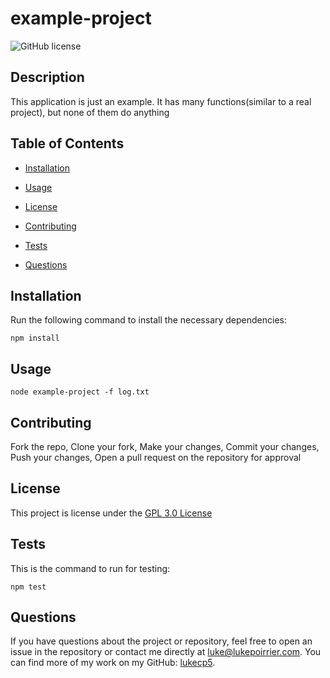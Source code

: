 # **example-project**
  ![GitHub license](https://img.shields.io/badge/license-GPL%203.0-blue.svg)       
  ## Description

  This application is just an example. It has many functions(similar to a real project), but none of them do anything

  ## Table of Contents

  * [Installation](#installation)

  * [Usage](#usage)
  
  * [License](#license)

  * [Contributing](#contributing)

  * [Tests](#tests)

  * [Questions](#questions)

  ## Installation
  Run the following command to install the necessary dependencies:
  ~~~
  npm install
  ~~~
  ## Usage
  ~~~
  node example-project -f log.txt
  ~~~
  ## Contributing
  Fork the repo, Clone your fork, Make your changes, Commit your changes, Push your changes, Open a pull request on the repository for approval
    
  ## License 
  This project is license under the [GPL 3.0 License](https://www.gnu.org/licenses/gpl-3.0)
  ## Tests
  This is the command to run for testing:   
  ~~~
  npm test
  ~~~
  ## Questions
  If you have questions about the project or repository, feel free to open an issue in the repository or contact me directly at luke@lukepoirrier.com. You can find more of my work on my GitHub: [lukecp5](https://github.com/lukecp5).
